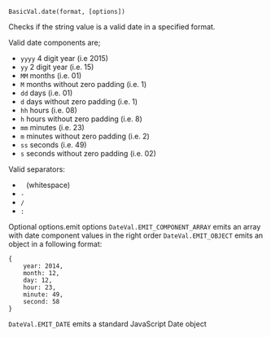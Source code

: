 ```BasicVal.date(format, [options])```

Checks if the string value is a valid date in a specified format.

Valid date components are;
- ```yyyy``` 4 digit year (i.e 2015)
- ```yy``` 2 digit year (i.e. 15)
- ```MM``` months (i.e. 01)
- ```M``` months without zero padding (i.e. 1)
- ```dd``` days (i.e. 01)
- ```d``` days without zero padding (i.e. 1)
- ```hh``` hours (i.e. 08)
- ```h``` hours without zero padding (i.e. 8)
- ```mm``` minutes (i.e. 23)
- ```m``` minutes without zero padding (i.e. 2)
- ```ss``` seconds (i.e. 49)
- ```s``` seconds without zero padding (i.e. 02)

Valid separators:
- ``` ``` (whitespace)
- ```-```
- ```/```
- ```:```

Optional options.emit options
```DateVal.EMIT_COMPONENT_ARRAY``` emits an array with date component values in the right order
```DateVal.EMIT_OBJECT``` emits an object in a following format:
```
{
	year: 2014,
	month: 12,
	day: 12,
	hour: 23,
	minute: 49,
	second: 58
}
```

```DateVal.EMIT_DATE``` emits a standard JavaScript Date object